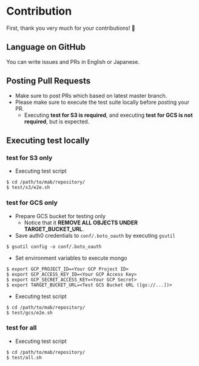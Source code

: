 Contribution
============

First, thank you very much for your contributions! :tada:

Language on GitHub
------------------

You can write issues and PRs in English or Japanese.

Posting Pull Requests
---------------------

* Make sure to post PRs which based on latest master branch.
* Please make sure to execute the test suite locally before posting your PR.
    * Executing **test for S3 is required**, and executing **test for GCS is not required**, but is expected.

Executing test locally
----------------------

### test for S3 only

* Executing test script
```
$ cd /path/to/mab/repository/
$ test/s3/e2e.sh
```

### test for GCS only

* Prepare GCS bucket for testing only
    * Notice that it **REMOVE ALL OBJECTS UNDER TARGET_BUCKET_URL**.
* Save auth0 credentials to `conf/.boto_oauth` by executing `gsutil`
```
$ gsutil config -o conf/.boto_oauth
```
* Set environment variables to execute mongo
```
$ export GCP_PROJECT_ID=<Your GCP Project ID>
$ export GCP_ACCESS_KEY_ID=<Your GCP Access Key>
$ export GCP_SECRET_ACCESS_KEY=<Your GCP Secret>
$ export TARGET_BUCKET_URL=<Test GCS Bucket URL ([gs://...])>
```
* Executing test script
```
$ cd /path/to/mab/repository/
$ test/gcs/e2e.sh
```

### test for all

* Executing test script
```
$ cd /path/to/mab/repository/
$ test/all.sh
```

